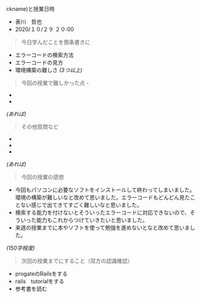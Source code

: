 ckname)と授業日時
-  表川　哲也
- 2020/１０/２９ ２０:00


> 今日学んだことを箇条書きに
- エラーコードの検索方法
- エラーコードの見方 
- 環境構築の難しさ
*(3つ以上)*

> 今回の授業で難しかった点
-　 
- 
- 
*(あれば)*

> その他質問など
- 
- 
- 
*(あれば)*

> 今回の授業の感想
- 今回もパソコンに必要なソフトをインストールして終わってしまいました。環境の構築が難しいなと改めて思いました。エラーコードもどんどん見たことない感じで出てきてすごく難しいなと思いました。 
- 検索する能力を付けないとそういったエラーコードに対応できないので、そういった能力もこれからつけていきたいと思いました。
- 来週の授業までに本やソフトを使って勉強を進めないとなと改めて思いました。

*(150字程度)*

> 次回の授業までにすること（双方の認識確認）
- progateのRailsをする
- rails　tutorialをする
- 参考書を読む

